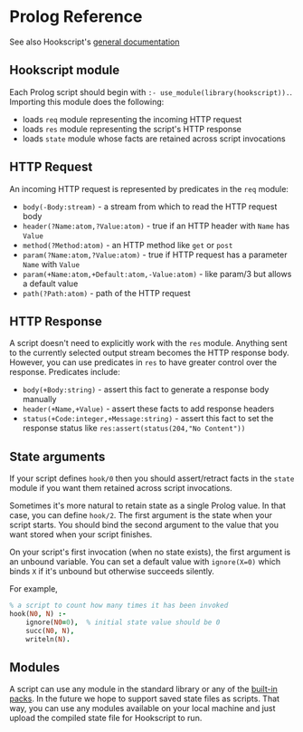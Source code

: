 # Prolog Reference

See also Hookscript's [general documentation](http://docs.hookscript.com/)

## Hookscript module

Each Prolog script should begin with `:- use_module(library(hookscript)).`.  Importing this
module does the following:

  * loads `req` module representing the incoming HTTP request
  * loads `res` module representing the script's HTTP response
  * loads `state` module whose facts are retained across script invocations

## HTTP Request

An incoming HTTP request is represented by predicates in the `req` module:

  * `body(-Body:stream)` - a stream from which to read the HTTP request body
  * `header(?Name:atom,?Value:atom)` - true if an HTTP header with `Name` has `Value`
  * `method(?Method:atom)` - an HTTP method like `get` or `post`
  * `param(?Name:atom,?Value:atom)` - true if HTTP request has a parameter `Name` with `Value`
  * `param(+Name:atom,+Default:atom,-Value:atom)` - like param/3 but allows a default value
  * `path(?Path:atom)` - path of the HTTP request

## HTTP Response

A script doesn't need to explicitly work with the `res` module.  Anything sent to the currently selected
output stream becomes the HTTP response body.  However, you can use predicates in `res` to have greater
control over the response.  Predicates include:

  * `body(+Body:string)` - assert this fact to generate a response body manually
  * `header(+Name,+Value)` - assert these facts to add response headers
  * `status(+Code:integer,+Message:string)` - assert this fact to set the response status like `res:assert(status(204,"No Content"))`

## State arguments

If your script defines `hook/0` then you should assert/retract facts in the `state` module if you want
them retained across script invocations.

Sometimes it's more natural to retain state as a single Prolog value.  In that case, you can define
`hook/2`.  The first argument is the state when your script starts.  You should bind the second
argument to the value that you want stored when your script finishes.

On your script's first invocation (when no state exists), the first argument is an unbound variable. You
can set a default value with `ignore(X=0)` which binds `X` if it's unbound but otherwise succeeds silently.

For example,

```prolog
% a script to count how many times it has been invoked
hook(N0, N) :-
    ignore(N0=0),  % initial state value should be 0
    succ(N0, N),
    writeln(N).
```

## Modules

A script can use any module in the standard library or any of the [built-in packs](https://github.com/Hookscript/lang-prolog-swi/tree/master/packs).  In the future we hope to support saved state files as scripts.  That way, you can use any modules available on your local machine and just upload the compiled state file for Hookscript to run.
